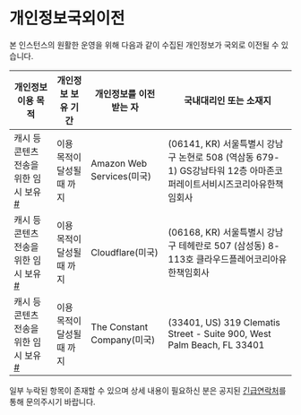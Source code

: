 # 개인정보국외이전

본 인스턴스의 원활한 운영을 위해 다음과 같이 수집된 개인정보가 국외로 이전될 수 있습니다.

| 개인정보 이용 목적                   | 개인정보 보유 기간         | 개인정보를 이전받는 자    | 국내대리인 또는 소재지                                                                                         |
|--------------------------------------|----------------------------|---------------------------|----------------------------------------------------------------------------------------------------------------|
| 캐시 등 콘텐츠 전송을 위한 임시 보유 [#](https://aws.amazon.com/) | 이용 목적이 달성될 때 까지 | Amazon Web Services(미국) | (06141, KR) 서울특별시 강남구 논현로 508 (역삼동 679-1) GS강남타워 12층 아마존코퍼레이트서비시즈코리아유한책임회사 |
| 캐시 등 콘텐츠 전송을 위한 임시 보유 [#](https://www.cloudflare.com/) | 이용 목적이 달성될 때 까지 | Cloudflare(미국)          | (06168, KR) 서울특별시 강남구 테헤란로 507 (삼성동) 8-113호 클라우드플레어코리아유한책임회사                       |
| 캐시 등 콘텐츠 전송을 위한 임시 보유 [#](https://vultr.com/) | 이용 목적이 달성될 때 까지 | The Constant Company(미국)              | (33401, US) 319 Clematis Street - Suite 900, West Palm Beach, FL 33401                    |

일부 누락된 항목이 존재할 수 있으며 상세 내용이 필요하신 분은 공지된 [긴급연락처](site_terms.md)를 통해 문의주시기 바랍니다.
